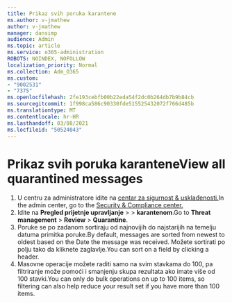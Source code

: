 ```yaml
---
title: Prikaz svih poruka karantene
ms.author: v-jmathew
author: v-jmathew
manager: dansimp
audience: Admin
ms.topic: article
ms.service: o365-administration
ROBOTS: NOINDEX, NOFOLLOW
localization_priority: Normal
ms.collection: Adm_O365
ms.custom:
- "9002531"
- "7375"
ms.openlocfilehash: 2fe193cebfb00b22eda54f2dc0b264db7b9b84cb
ms.sourcegitcommit: 1f998ca586c90330fde515525432072f766d485b
ms.translationtype: MT
ms.contentlocale: hr-HR
ms.lasthandoff: 03/08/2021
ms.locfileid: "50524043"
---
```

# <a name="view-all-quarantined-messages"></a><span data-ttu-id="9f28f-102">Prikaz svih poruka karantene</span><span class="sxs-lookup"><span data-stu-id="9f28f-102">View all quarantined messages</span></span>

1. <span data-ttu-id="9f28f-103">U centru za administratore idite na [centar za sigurnost & usklađenosti.](https://go.microsoft.com/fwlink/p/?linkid=2077143)</span><span class="sxs-lookup"><span data-stu-id="9f28f-103">In the admin center, go to the [Security & Compliance center.](https://go.microsoft.com/fwlink/p/?linkid=2077143)</span></span>
2. <span data-ttu-id="9f28f-104">Idite na **Pregled prijetnje upravljanje**  >    >  **karantenom**.</span><span class="sxs-lookup"><span data-stu-id="9f28f-104">Go to **Threat management** > **Review** > **Quarantine**.</span></span>
3. <span data-ttu-id="9f28f-105">Poruke se po zadanom sortiraju od najnovijih do najstarijih na temelju datuma primitka poruke.</span><span class="sxs-lookup"><span data-stu-id="9f28f-105">By default, messages are sorted from newest to oldest based on the Date the message was received.</span></span> <span data-ttu-id="9f28f-106">Možete sortirati po polju tako da kliknete zaglavlje.</span><span class="sxs-lookup"><span data-stu-id="9f28f-106">You can sort on a field by clicking a header.</span></span>
4. <span data-ttu-id="9f28f-107">Masovne operacije možete raditi samo na svim stavkama do 100, pa filtriranje može pomoći i smanjenju skupa rezultata ako imate više od 100 stavki.</span><span class="sxs-lookup"><span data-stu-id="9f28f-107">You can only do bulk operations on up to 100 items, so filtering can also help reduce your result set if you have more than 100 items.</span></span>
